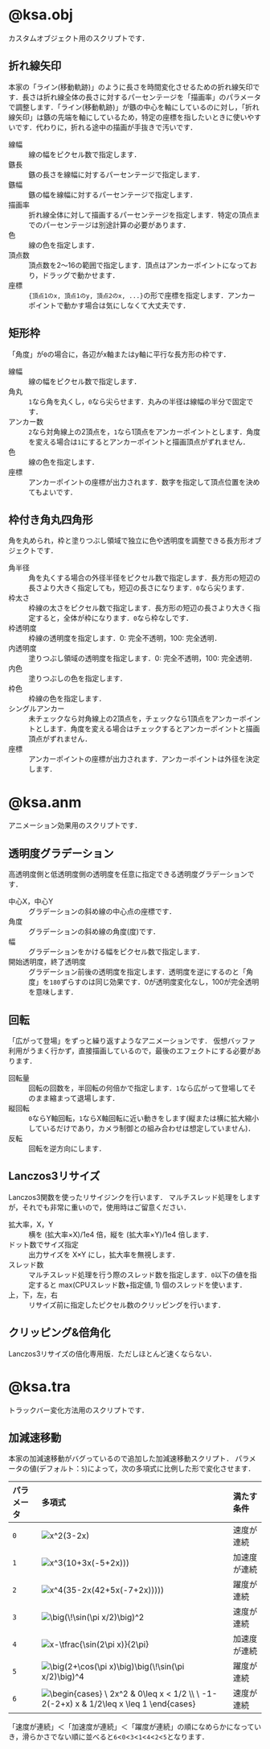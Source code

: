 # @ksa.obj
カスタムオブジェクト用のスクリプトです．

## 折れ線矢印
本家の「ライン(移動軌跡)」のように長さを時間変化させるための折れ線矢印です．長さは折れ線全体の長さに対するパーセンテージを「描画率」のパラメータで調整します．「ライン(移動軌跡)」が鏃の中心を軸にしているのに対し，「折れ線矢印」は鏃の先端を軸にしているため，特定の座標を指したいときに使いやすいです．代わりに，折れる途中の描画が手抜きで汚いです．

<dl>
 <dt>線幅</dt>
  <dd>線の幅をピクセル数で指定します．</dd>
 <dt>鏃長</dt>
  <dd>鏃の長さを線幅に対するパーセンテージで指定します．</dd>
 <dt>鏃幅</dt>
  <dd>鏃の幅を線幅に対するパーセンテージで指定します．</dd>
 <dt>描画率</dt>
  <dd>折れ線全体に対して描画するパーセンテージを指定します．特定の頂点までのパーセンテージは別途計算の必要があります．</dd>
 <dt>色</dt>
  <dd>線の色を指定します．</dd>
 <dt>頂点数</dt>
  <dd>頂点数を2～16の範囲で指定します．頂点はアンカーポイントになっており，ドラッグで動かせます．</dd>
 <dt>座標</dt>
  <dd><code>{頂点1のx, 頂点1のy, 頂点2のx, ...}</code>の形で座標を指定します．アンカーポイントで動かす場合は気にしなくて大丈夫です．</dd>
</dl>

## 矩形枠
「角度」が`0`の場合に，各辺がx軸またはy軸に平行な長方形の枠です．

<dl>
 <dt>線幅</dt>
  <dd>線の幅をピクセル数で指定します．</dd>
 <dt>角丸</dt>
  <dd><code>1</code>なら角を丸くし，<code>0</code>なら尖らせます．丸みの半径は線幅の半分で固定です．</dd>
 <dt>アンカー数</dt>
  <dd><code>2</code>なら対角線上の2頂点を，<code>1</code>なら1頂点をアンカーポイントとします．角度を変える場合は<code>1</code>にするとアンカーポイントと描画頂点がずれません．</dd>
 <dt>色</dt>
  <dd>線の色を指定します．</dd>
 <dt>座標</dt>
  <dd>アンカーポイントの座標が出力されます．数字を指定して頂点位置を決めてもよいです．</dd>
</dl>

## 枠付き角丸四角形
角を丸められ，枠と塗りつぶし領域で独立に色や透明度を調整できる長方形オブジェクトです．

<dl>
 <dt>角半径</dt>
  <dd>角を丸くする場合の外径半径をピクセル数で指定します．長方形の短辺の長さより大きく指定しても，短辺の長さになります．<code>0</code>なら尖ります．</dd>
 <dt>枠太さ</dt>
  <dd>枠線の太さをピクセル数で指定します．長方形の短辺の長さより大きく指定すると，全体が枠になります．<code>0</code>なら枠なしです．</dd>
 <dt>枠透明度<dt>
  <dd>枠線の透明度を指定します．0: 完全不透明，100: 完全透明．</dd>
 <dt>内透明度</dt>
  <dd>塗りつぶし領域の透明度を指定します．0: 完全不透明，100: 完全透明．</dd>
 <dt>内色</dt>
  <dd>塗りつぶしの色を指定します．</dd>
 <dt>枠色</dt>
  <dd>枠線の色を指定します．</dd>
 <dt>シングルアンカー</dt>
  <dd>未チェックなら対角線上の2頂点を，チェックなら1頂点をアンカーポイントとします．角度を変える場合はチェックするとアンカーポイントと描画頂点がずれません．</dd>
 <dt>座標</dt>
  <dd>アンカーポイントの座標が出力されます．アンカーポイントは外径を決定します．</dd>
</dl>

# @ksa.anm
アニメーション効果用のスクリプトです．

## 透明度グラデーション
高透明度側と低透明度側の透明度を任意に指定できる透明度グラデーションです．

<dl>
 <dt>中心X，中心Y</dt>
  <dd>グラデーションの斜め線の中心点の座標です．</dd>
 <dt>角度</dt>
  <dd>グラデーションの斜め線の角度(度)です．</dd>
 <dt>幅</dt>
  <dd>グラデーションをかける幅をピクセル数で指定します．</dd>
 <dt>開始透明度，終了透明度</dt>
  <dd>グラデーション前後の透明度を指定します．透明度を逆にするのと「角度」を<code>180</code>ずらすのは同じ効果です．0が透明度変化なし，100が完全透明を意味します．</dd>
</dl>

## 回転
「広がって登場」をずっと繰り返すようなアニメーションです．
仮想バッファ利用がうまく行かず，直接描画しているので，最後のエフェクトにする必要があります．

<dl>
 <dt>回転量</dt>
  <dd>回転の回数を，半回転の何倍かで指定します．<code>1</code>なら広がって登場してそのまま縮まって退場します．</dd>
 <dt>縦回転</dt>
  <dd><code>0</code>ならY軸回転，<code>1</code>ならX軸回転に近い動きをします(縦または横に拡大縮小しているだけであり，カメラ制御との組み合わせは想定していません)．</dd>
 <dt>反転</dt>
  <dd>回転を逆方向にします．</dd>
</dl>

## Lanczos3リサイズ
Lanczos3関数を使ったリサイジンクを行います．
マルチスレッド処理をしますが，それでも非常に重いので，使用時はご留意ください．

<dl>
 <dt>拡大率，X，Y</dt>
  <dd>横を (拡大率×X)/1e4 倍，縦を (拡大率×Y)/1e4 倍します．</dd>
 <dt>ドット数でサイズ指定</dt>
  <dd>出力サイズを X×Y にし，拡大率を無視します．</dd>
 <dt>スレッド数</dt>
  <dd>マルチスレッド処理を行う際のスレッド数を指定します．<code>0</code>以下の値を指定すると max(CPUスレッド数+指定値, 1) 個のスレッドを使います．</dd>
 <dt>上，下，左，右</dt>
  <dd>リサイズ前に指定したピクセル数のクリッピングを行います．</dd>
</dl>

## クリッピング&倍角化
Lanczos3リサイズの倍化専用版．ただしほとんど速くならない．

# @ksa.tra
トラックバー変化方法用のスクリプトです．

## 加減速移動
本家の加減速移動がバグっているので追加した加減速移動スクリプト．
パラメータの値(デフォルト：`5`)によって，次の多項式に比例した形で変化させます．

|パラメータ|多項式|満たす条件|
|:-|:-|:-|
|`0`|<img src="https://latex.codecogs.com/gif.latex?x^2(3-2x)" title="x^2(3-2x)" />|速度が連続|
|`1`|<img src="https://latex.codecogs.com/gif.latex?x^3(10&plus;3x(-5&plus;2x)))" title="x^3(10+3x(-5+2x)))" />|加速度が連続|
|`2`|<img src="https://latex.codecogs.com/gif.latex?x^4(35-2x(42&plus;5x(-7&plus;2x)))))" title="x^4(35-2x(42+5x(-7+2x)))))" />|躍度が連続|
|`3`|<img src="https://latex.codecogs.com/gif.latex?\big(\!\sin(\pi&space;x/2)\big)^2" title="\big(\!\sin(\pi x/2)\big)^2" />|速度が連続|
|`4`|<img src="https://latex.codecogs.com/gif.latex?x-\tfrac{\sin(2\pi&space;x)}{2\pi}" title="x-\tfrac{\sin(2\pi x)}{2\pi}" />|加速度が連続|
|`5`|<img src="https://latex.codecogs.com/gif.latex?\big(2&plus;\cos(\pi&space;x)\big)\big(\!\sin(\pi&space;x/2)\big)^4" title="\big(2+\cos(\pi x)\big)\big(\!\sin(\pi x/2)\big)^4" />|躍度が連続|
|`6`|<img src="https://latex.codecogs.com/gif.latex?\begin{cases}&space;\&space;2x^2&space;&&space;0\leq&space;x&space;<&space;1/2&space;\\&space;\&space;-1-2(-2&plus;x)&space;x&space;&&space;1/2\leq&space;x&space;\leq&space;1&space;\end{cases}" title="\begin{cases} \ 2x^2 & 0\leq x < 1/2 \\ \ -1-2(-2+x) x & 1/2\leq x \leq 1 \end{cases}" />|速度が連続|

「速度が連続」＜「加速度が連続」＜「躍度が連続」の順になめらかになっていき，滑らかさでない順に並べると`6`<`0`<`3`<`1`<`4`<`2`<`5`となります．
